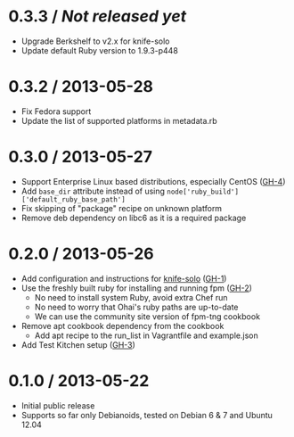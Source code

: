 # 0.3.3 / _Not released yet_

- Upgrade Berkshelf to v2.x for knife-solo
- Update default Ruby version to 1.9.3-p448

# 0.3.2 / 2013-05-28

- Fix Fedora support
- Update the list of supported platforms in metadata.rb

# 0.3.0 / 2013-05-27

- Support Enterprise Linux based distributions, especially CentOS ([GH-4])
- Add `base_dir` attribute instead of using `node['ruby_build']['default_ruby_base_path']`
- Fix skipping of "package" recipe on unknown platform
- Remove deb dependency on libc6 as it is a required package

# 0.2.0 / 2013-05-26

- Add configuration and instructions for [knife-solo](http://matschaffer.github.io/knife-solo/) ([GH-1])
- Use the freshly built ruby for installing and running fpm ([GH-2])
    - No need to install system Ruby, avoid extra Chef run
    - No need to worry that Ohai's ruby paths are up-to-date
    - We can use the community site version of fpm-tng cookbook
- Remove apt cookbook dependency from the cookbook
    - Add apt recipe to the run_list in Vagrantfile and example.json
- Add Test Kitchen setup ([GH-3])

# 0.1.0 / 2013-05-22

- Initial public release
- Supports so far only Debianoids, tested on Debian 6 & 7 and Ubuntu 12.04


[GH-1]:  https://github.com/reaktor/chef-ruby_pkg/issues/1  "Issue 1"
[GH-2]:  https://github.com/reaktor/chef-ruby_pkg/issues/2  "Issue 2"
[GH-3]:  https://github.com/reaktor/chef-ruby_pkg/issues/3  "Issue 3"
[GH-4]:  https://github.com/reaktor/chef-ruby_pkg/issues/4  "Issue 4"

